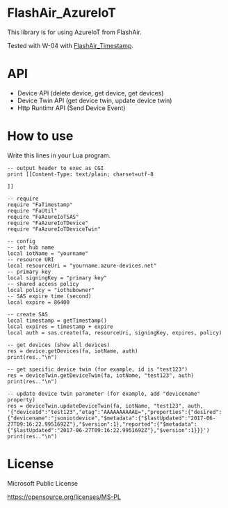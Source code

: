 # FlashAir_AzureIoT
This library is for using AzureIoT from FlashAir.

Tested with W-04 with [FlashAir_Timestamp](https://github.com/cocteau666/FlashAir_Timestamp).


API
====================
+ Device API (delete device, get device, get devices)
+ Device Twin API (get device twin, update device twin)
+ Http Runtimr API (Send Device Event)

How to use
====================
Write this lines in your Lua program.

    -- output header to exec as CGI
    print [[Content-Type: text/plain; charset=utf-8
    
    ]]
    
    -- require
    require "FaTimestamp"
    require "FaUtil"
    require "FaAzureIoTSAS"
    require "FaAzureIoTDevice"
    require "FaAzureIoTDeviceTwin"
    
    -- config
    -- iot hub name
    local iotName = "yourname"
    -- resource URI
    local resourceUri = "yourname.azure-devices.net"
    -- primary key
    local signingKey = "primary key"
    -- shared access policy
    local policy = "iothubowner"
    -- SAS expire time (second)
    local expire = 86400
    
    -- create SAS
    local timestamp = getTimestamp()
    local expires = timestamp + expire
    local auth = sas.create(fa, resourceUri, signingKey, expires, policy)
    
    -- get devices (show all devices)
    res = device.getDevices(fa, iotName, auth)
    print(res.."\n")
    
    -- get specific device twin (for example, id is "test123")
    res = deviceTwin.getDeviceTwin(fa, iotName, "test123", auth)
    print(res.."\n")
    
    -- update device twin parameter (for example, add "devicename" property)
    res = deviceTwin.updateDeviceTwin(fa, iotName, "test123", auth, '{"deviceId":"test123","etag":"AAAAAAAAAAE=","properties":{"desired":{"devicename":"jsoniotdevice","$metadata":{"$lastUpdated":"2017-06-27T09:16:22.9951692Z"},"$version":1},"reported":{"$metadata":{"$lastUpdated":"2017-06-27T09:16:22.9951692Z"},"$version":1}}}')
    print(res.."\n")


License
====================
Microsoft Public License

https://opensource.org/licenses/MS-PL

